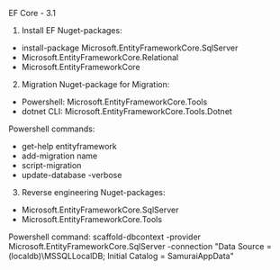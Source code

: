 EF Core - 3.1 

1. Install EF
Nuget-packages:
- install-package Microsoft.EntityFrameworkCore.SqlServer
- Microsoft.EntityFrameworkCore.Relational
- Microsoft.EntityFrameworkCore

2. Migration
Nuget-package for Migration:
- Powershell: Microsoft.EntityFrameworkCore.Tools
- dotnet CLI: Microsoft.EntityFrameworkCore.Tools.Dotnet

Powershell commands:
- get-help entityframework
- add-migration name
- script-migration
- update-database -verbose

3. Reverse engineering
Nuget-packages:
- Microsoft.EntityFrameworkCore.SqlServer
- Microsoft.EntityFrameworkCore.Tools

Powershell command:
scaffold-dbcontext -provider Microsoft.EntityFrameworkCore.SqlServer
				   -connection "Data Source = (localdb)\\MSSQLLocalDB; Initial Catalog = SamuraiAppData"	